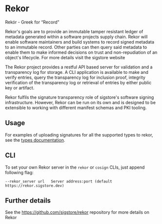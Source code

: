 # Rekor

Rekór - Greek for “Record”

Rekor's goals are to provide an immutable tamper resistant ledger of metadata generated within a software projects
supply chain. Rekor will enable software maintainers and build systems to record signed metadata to an immutable record.
Other parties can then query said metadata to enable them to make informed decisions on trust and non-repudiation of an
object's lifecycle. For more details visit the sigstore website

The Rekor project provides a restful API based server for validation and a transparency log for storage. A CLI
application is available to make and verify entries, query the transparency log for inclusion proof, integrity
verification of the transparency log or retrieval of entries by either public key or artifact.

Rekor fulfils the signature transparency role of sigstore's software signing infrastructure. However, Rekor can be run
on its own and is designed to be extensible to working with different manifest schemas and PKI tooling.

## Usage

For examples of uploading signatures for all the supported types to rekor, see
the [types documentation](https://github.com/sigstore/rekor/blob/main/types.md).

## CLI

To set your own Rekor server in the `rekor` or `cosign` CLIs, just append following flag:

`--rekor_server url   Server address:port (default https://rekor.sigstore.dev)`

## Further details

See the https://github.com/sigstore/rekor repository for more details on Rekor